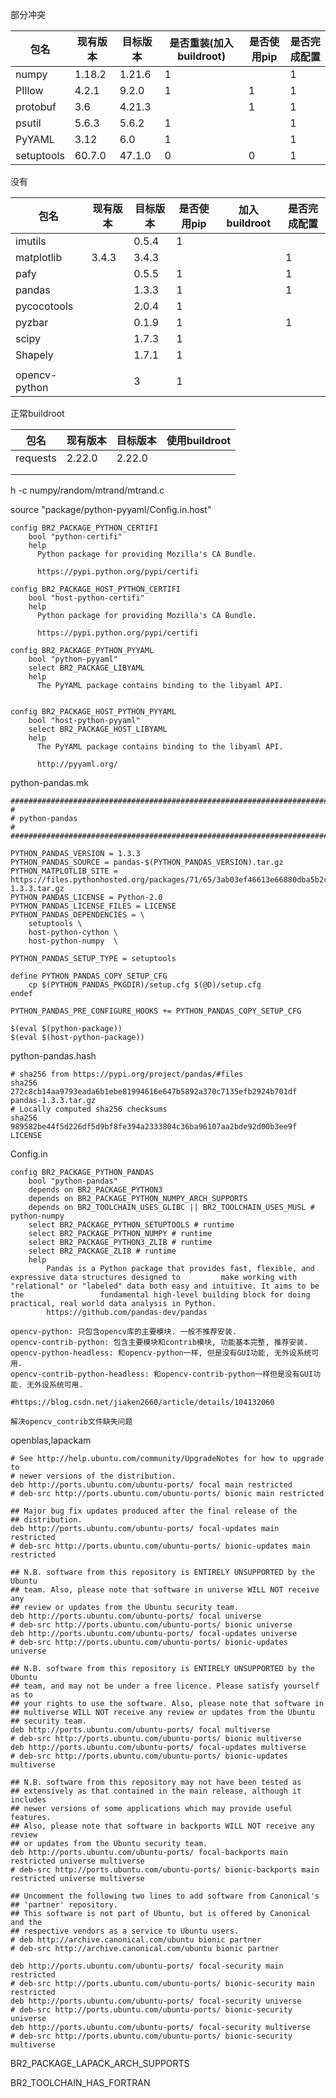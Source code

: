 部分冲突

| 包名       | 现有版本 | 目标版本 | 是否重装(加入buildroot) | 是否使用pip | 是否完成配置 |
| ---------- | -------- | -------- | ----------------------- | ----------- | ------------ |
| numpy      | 1.18.2   | 1.21.6   | 1                       |             | 1            |
| PIllow     | 4.2.1    | 9.2.0    | 1                       | 1           | 1            |
| protobuf   | 3.6      | 4.21.3   |                         | 1           | 1            |
| psutil     | 5.6.3    | 5.6.2    | 1                       |             | 1            |
| PyYAML     | 3.12     | 6.0      | 1                       |             | 1            |
| setuptools | 60.7.0   | 47.1.0   | 0                       | 0           | 1            |

没有

| 包名          | 现有版本 | 目标版本 | 是否使用pip | 加入buildroot | 是否完成配置 |
| ------------- | -------- | -------- | ----------- | ------------- | ------------ |
| imutils       |          | 0.5.4    | 1           |               |              |
| matplotlib    | 3.4.3    | 3.4.3    |             |               | 1            |
| pafy          |          | 0.5.5    | 1           |               | 1            |
| pandas        |          | 1.3.3    | 1           |               | 1            |
| pycocotools   |          | 2.0.4    | 1           |               |              |
| pyzbar        |          | 0.1.9    | 1           |               | 1            |
| scipy         |          | 1.7.3    | 1           |               |              |
| Shapely       |          | 1.7.1    | 1           |               |              |
|               |          |          |             |               |              |
| opencv-python |          | 3        | 1           |               |              |

正常buildroot

| 包名     | 现有版本 | 目标版本 | 使用buildroot |
| -------- | -------- | -------- | ------------- |
| requests | 2.22.0   | 2.22.0   |               |
|          |          |          |               |
|          |          |          |               |

h -c numpy/random/mtrand/mtrand.c





source "package/python-pyyaml/Config.in.host"



```
config BR2_PACKAGE_PYTHON_CERTIFI
	bool "python-certifi"
	help
	  Python package for providing Mozilla's CA Bundle.

	  https://pypi.python.org/pypi/certifi
	  
config BR2_PACKAGE_HOST_PYTHON_CERTIFI
	bool "host-python-certifi"
	help
	  Python package for providing Mozilla's CA Bundle.

	  https://pypi.python.org/pypi/certifi
```

```
config BR2_PACKAGE_PYTHON_PYYAML
	bool "python-pyyaml"
	select BR2_PACKAGE_LIBYAML
	help
	  The PyYAML package contains binding to the libyaml API.


config BR2_PACKAGE_HOST_PYTHON_PYYAML
	bool "host-python-pyyaml"
	select BR2_PACKAGE_HOST_LIBYAML
	help
	  The PyYAML package contains binding to the libyaml API.

	  http://pyyaml.org/

```

python-pandas.mk

```
################################################################################
#
# python-pandas
#
################################################################################

PYTHON_PANDAS_VERSION = 1.3.3
PYTHON_PANDAS_SOURCE = pandas-$(PYTHON_PANDAS_VERSION).tar.gz
PYTHON_MATPLOTLIB_SITE = https://files.pythonhosted.org/packages/71/65/3ab03ef46613e66880dba5b2c2cb5836938f0219389a11c10cfdc617e836/pandas-1.3.3.tar.gz
PYTHON_PANDAS_LICENSE = Python-2.0
PYTHON_PANDAS_LICENSE_FILES = LICENSE
PYTHON_PANDAS_DEPENDENCIES = \
	setuptools \
	host-python-cython \
	host-python-numpy  \
	
PYTHON_PANDAS_SETUP_TYPE = setuptools

define PYTHON_PANDAS_COPY_SETUP_CFG
	cp $(PYTHON_PANDAS_PKGDIR)/setup.cfg $(@D)/setup.cfg
endef

PYTHON_PANDAS_PRE_CONFIGURE_HOOKS += PYTHON_PANDAS_COPY_SETUP_CFG

$(eval $(python-package))
$(eval $(host-python-package))
```

python-pandas.hash

```
# sha256 from https://pypi.org/project/pandas/#files
sha256	272c8cb14aa9793eada6b1ebe81994616e647b5892a370c7135efb2924b701df  pandas-1.3.3.tar.gz
# Locally computed sha256 checksums
sha256	989582be44f5d226df5d9bf8fe394a2333804c36ba96107aa2bde92d00b3ee9f  LICENSE
```

Config.in

```
config BR2_PACKAGE_PYTHON_PANDAS
	bool "python-pandas"
	depends on BR2_PACKAGE_PYTHON3
	depends on BR2_PACKAGE_PYTHON_NUMPY_ARCH_SUPPORTS
	depends on BR2_TOOLCHAIN_USES_GLIBC || BR2_TOOLCHAIN_USES_MUSL # python-numpy
	select BR2_PACKAGE_PYTHON_SETUPTOOLS # runtime
	select BR2_PACKAGE_PYTHON_NUMPY # runtime
	select BR2_PACKAGE_PYTHON3_ZLIB # runtime
	select BR2_PACKAGE_ZLIB # runtime
	help
		Pandas is a Python package that provides fast, flexible, and expressive data structures designed to 		make working with "relational" or "labeled" data both easy and intuitive. It aims to be the 				fundamental high-level building block for doing practical, real world data analysis in Python. 
		https://github.com/pandas-dev/pandas
```



```
opencv-python: 只包含opencv库的主要模块. 一般不推荐安装.
opencv-contrib-python: 包含主要模块和contrib模块, 功能基本完整, 推荐安装.
opencv-python-headless: 和opencv-python一样, 但是没有GUI功能, 无外设系统可用.
opencv-contrib-python-headless: 和opencv-contrib-python一样但是没有GUI功能. 无外设系统可用.
```

```
#https://blog.csdn.net/jiaken2660/article/details/104132060

解决opencv_contrib文件缺失问题
```

openblas,lapackam



```
# See http://help.ubuntu.com/community/UpgradeNotes for how to upgrade to
# newer versions of the distribution.
deb http://ports.ubuntu.com/ubuntu-ports/ focal main restricted
# deb-src http://ports.ubuntu.com/ubuntu-ports/ bionic main restricted

## Major bug fix updates produced after the final release of the
## distribution.
deb http://ports.ubuntu.com/ubuntu-ports/ focal-updates main restricted
# deb-src http://ports.ubuntu.com/ubuntu-ports/ bionic-updates main restricted

## N.B. software from this repository is ENTIRELY UNSUPPORTED by the Ubuntu
## team. Also, please note that software in universe WILL NOT receive any
## review or updates from the Ubuntu security team.
deb http://ports.ubuntu.com/ubuntu-ports/ focal universe
# deb-src http://ports.ubuntu.com/ubuntu-ports/ bionic universe
deb http://ports.ubuntu.com/ubuntu-ports/ focal-updates universe
# deb-src http://ports.ubuntu.com/ubuntu-ports/ bionic-updates universe

## N.B. software from this repository is ENTIRELY UNSUPPORTED by the Ubuntu
## team, and may not be under a free licence. Please satisfy yourself as to
## your rights to use the software. Also, please note that software in
## multiverse WILL NOT receive any review or updates from the Ubuntu
## security team.
deb http://ports.ubuntu.com/ubuntu-ports/ focal multiverse
# deb-src http://ports.ubuntu.com/ubuntu-ports/ bionic multiverse
deb http://ports.ubuntu.com/ubuntu-ports/ focal-updates multiverse
# deb-src http://ports.ubuntu.com/ubuntu-ports/ bionic-updates multiverse

## N.B. software from this repository may not have been tested as
## extensively as that contained in the main release, although it includes
## newer versions of some applications which may provide useful features.
## Also, please note that software in backports WILL NOT receive any review
## or updates from the Ubuntu security team.
deb http://ports.ubuntu.com/ubuntu-ports/ focal-backports main restricted universe multiverse
# deb-src http://ports.ubuntu.com/ubuntu-ports/ bionic-backports main restricted universe multiverse

## Uncomment the following two lines to add software from Canonical's
## 'partner' repository.
## This software is not part of Ubuntu, but is offered by Canonical and the
## respective vendors as a service to Ubuntu users.
# deb http://archive.canonical.com/ubuntu bionic partner
# deb-src http://archive.canonical.com/ubuntu bionic partner

deb http://ports.ubuntu.com/ubuntu-ports/ focal-security main restricted
# deb-src http://ports.ubuntu.com/ubuntu-ports/ bionic-security main restricted
deb http://ports.ubuntu.com/ubuntu-ports/ focal-security universe
# deb-src http://ports.ubuntu.com/ubuntu-ports/ bionic-security universe
deb http://ports.ubuntu.com/ubuntu-ports/ focal-security multiverse
# deb-src http://ports.ubuntu.com/ubuntu-ports/ bionic-security multiverse
```

BR2_PACKAGE_LAPACK_ARCH_SUPPORTS

BR2_TOOLCHAIN_HAS_FORTRAN
